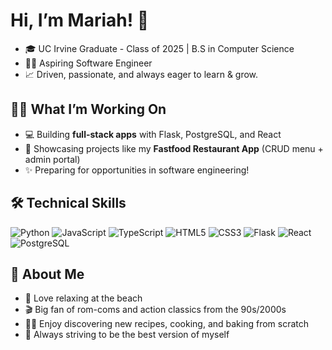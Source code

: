 # Hi, I’m Mariah! 👋  

- 🎓 UC Irvine Graduate - Class of 2025 | B.S in Computer Science
- 👩‍💻 Aspiring Software Engineer
- 📈 Driven, passionate, and always eager to learn & grow.  

## 👩‍💻 What I’m Working On
- 💻 Building **full-stack apps** with Flask, PostgreSQL, and React  
- 📌 Showcasing projects like my **Fastfood Restaurant App** (CRUD menu + admin portal)  
- ✨ Preparing for opportunities in software engineering!  

## 🛠️ Technical Skills
![Python](https://img.shields.io/badge/-Python-3776AB?logo=python&logoColor=white)
![JavaScript](https://img.shields.io/badge/-JavaScript-F7DF1E?logo=javascript&logoColor=black)
![TypeScript](https://img.shields.io/badge/-TypeScript-3178C6?logo=typescript&logoColor=white)
![HTML5](https://img.shields.io/badge/-HTML5-E34F26?logo=html5&logoColor=white)
![CSS3](https://img.shields.io/badge/-CSS3-1572B6?logo=css3&logoColor=white)
![Flask](https://img.shields.io/badge/-Flask-000000?logo=flask&logoColor=white)
![React](https://img.shields.io/badge/-React-61DAFB?logo=react&logoColor=black)
![PostgreSQL](https://img.shields.io/badge/-PostgreSQL-336791?logo=postgresql&logoColor=white)

## 🦋 About Me
- 🌊 Love relaxing at the beach  
- 🎬 Big fan of rom-coms and action classics from the 90s/2000s
- 👩‍🍳 Enjoy discovering new recipes, cooking, and baking from scratch  
- 🌱 Always striving to be the best version of myself  
